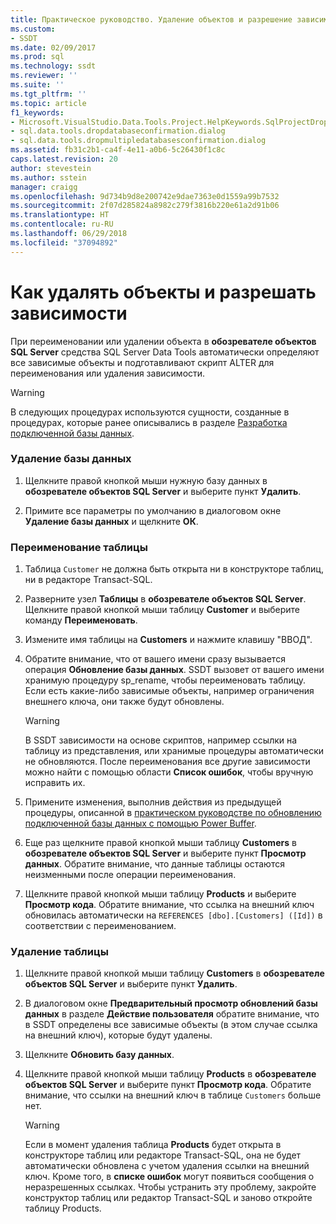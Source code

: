 ```yaml
---
title: Практическое руководство. Удаление объектов и разрешение зависимостей | Документация Майкрософт
ms.custom:
- SSDT
ms.date: 02/09/2017
ms.prod: sql
ms.technology: ssdt
ms.reviewer: ''
ms.suite: ''
ms.tgt_pltfrm: ''
ms.topic: article
f1_keywords:
- Microsoft.VisualStudio.Data.Tools.Project.HelpKeywords.SqlProjectDropDatabaseConfirmationDialog
- sql.data.tools.dropdatabaseconfirmation.dialog
- sql.data.tools.dropmultipledatabasesconfirmation.dialog
ms.assetid: fb31c2b1-ca4f-4e11-a0b6-5c26430f1c8c
caps.latest.revision: 20
author: stevestein
ms.author: sstein
manager: craigg
ms.openlocfilehash: 9d734b9d8e200742e9dae7363e0d1559a99b7532
ms.sourcegitcommit: 2f07d285824a8982c279f3816b220e61a2d91b06
ms.translationtype: HT
ms.contentlocale: ru-RU
ms.lasthandoff: 06/29/2018
ms.locfileid: "37094892"
---
```

# <a name="how-to-delete-objects-and-resolve-dependencies"></a>Как удалять объекты и разрешать зависимости
При переименовании или удалении объекта в **обозревателе объектов SQL Server** средства SQL Server Data Tools автоматически определяют все зависимые объекты и подготавливают скрипт ALTER для переименования или удаления зависимости.  
  
> [!WARNING]  
> В следующих процедурах используются сущности, созданные в процедурах, которые ранее описывались в разделе [Разработка подключенной базы данных](../ssdt/connected-database-development.md).  
  
### <a name="to-delete-a-database"></a>Удаление базы данных  
  
1.  Щелкните правой кнопкой мыши нужную базу данных в **обозревателе объектов SQL Server** и выберите пункт **Удалить**.  
  
2.  Примите все параметры по умолчанию в диалоговом окне **Удаление базы данных** и щелкните **ОК**.  
  
### <a name="to-rename-a-table"></a>Переименование таблицы  
  
1.  Таблица `Customer` не должна быть открыта ни в конструкторе таблиц, ни в редакторе Transact\-SQL.  
  
2.  Разверните узел **Таблицы** в **обозревателе объектов SQL Server**. Щелкните правой кнопкой мыши таблицу **Customer** и выберите команду **Переименовать**.  
  
3.  Измените имя таблицы на **Customers** и нажмите клавишу "ВВОД".  
  
4.  Обратите внимание, что от вашего имени сразу вызывается операция **Обновление базы данных**. SSDT вызовет от вашего имени хранимую процедуру sp_rename, чтобы переименовать таблицу. Если есть какие-либо зависимые объекты, например ограничения внешнего ключа, они также будут обновлены.  
  
    > [!WARNING]  
    > В SSDT зависимости на основе скриптов, например ссылки на таблицу из представления, или хранимые процедуры автоматически не обновляются. После переименования все другие зависимости можно найти с помощью области **Список ошибок**, чтобы вручную исправить их.  
  
5.  Примените изменения, выполнив действия из предыдущей процедуры, описанной в [практическом руководстве по обновлению подключенной базы данных с помощью Power Buffer](../ssdt/how-to-update-a-connected-database-with-power-buffer.md).  
  
6.  Еще раз щелкните правой кнопкой мыши таблицу **Customers** в **обозревателе объектов SQL Server** и выберите пункт **Просмотр данных**. Обратите внимание, что данные таблицы остаются неизменными после операции переименования.  
  
7.  Щелкните правой кнопкой мыши таблицу **Products** и выберите **Просмотр кода**. Обратите внимание, что ссылка на внешний ключ обновилась автоматически на `REFERENCES [dbo].[Customers] ([Id])` в соответствии с переименованием.  
  
### <a name="to-delete-a-table"></a>Удаление таблицы  
  
1.  Щелкните правой кнопкой мыши таблицу **Customers** в **обозревателе объектов SQL Server** и выберите пункт **Удалить**.  
  
2.  В диалоговом окне **Предварительный просмотр обновлений базы данных** в разделе **Действие пользователя** обратите внимание, что в SSDT определены все зависимые объекты (в этом случае ссылка на внешний ключ), которые будут удалены.  
  
3.  Щелкните **Обновить базу данных**.  
  
4.  Щелкните правой кнопкой мыши таблицу **Products** в **обозревателе объектов SQL Server** и выберите пункт **Просмотр кода**. Обратите внимание, что ссылки на внешний ключ в таблице `Customers` больше нет.  
  
    > [!WARNING]  
    > Если в момент удаления таблица **Products** будет открыта в конструкторе таблиц или редакторе Transact\-SQL, она не будет автоматически обновлена с учетом удаления ссылки на внешний ключ. Кроме того, в **списке ошибок** могут появиться сообщения о неразрешенных ссылках. Чтобы устранить эту проблему, закройте конструктор таблиц или редактор Transact\-SQL и заново откройте таблицу Products.  
  
